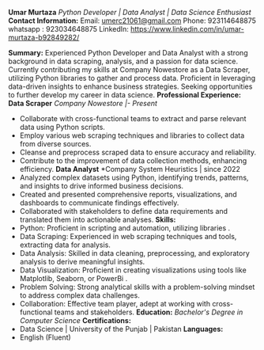 **Umar Murtaza**
*Python Developer | Data Analyst | Data Science Enthusiast*
**Contact Information:**
Email: umerc21061@gmail.com
Phone: 923114648875
whatsapp : 923034648875
LinkedIn: https://www.linkedin.com/in/umar-murtaza-b92849282/

**Summary:**
Experienced Python Developer and Data Analyst with a strong background in data scraping, analysis, and a passion for data science.
Currently contributing my skills at Company Nowestore as a Data Scraper, utilizing Python libraries to gather and process data.
Proficient in leveraging data-driven insights to enhance business strategies. Seeking opportunities to further develop my career in data science.
**Professional Experience:**
**Data Scraper**
*Company Nowestore |- Present*
- Collaborate with cross-functional teams to extract and parse relevant data using Python scripts.
- Employ various web scraping techniques and libraries to collect data from diverse sources.
- Cleanse and preprocess scraped data to ensure accuracy and reliability.
- Contribute to the improvement of data collection methods, enhancing efficiency.
**Data Analyst**
*Company System Heuristics | since 2022
- Analyzed complex datasets using Python, identifying trends, patterns, and insights to drive informed business decisions.
- Created and presented comprehensive reports, visualizations, and dashboards to communicate findings effectively.
- Collaborated with stakeholders to define data requirements and translated them into actionable analyses.
**Skills:**
- Python: Proficient in scripting and automation, utilizing libraries .
- Data Scraping: Experienced in web scraping techniques and tools, extracting data for analysis.
- Data Analysis: Skilled in data cleaning, preprocessing, and exploratory analysis to derive meaningful insights.
- Data Visualization: Proficient in creating visualizations using tools like Matplotlib, Seaborn, or PowerBi .
- Problem Solving: Strong analytical skills with a problem-solving mindset to address complex data challenges.
- Collaboration: Effective team player, adept at working with cross-functional teams and stakeholders.
**Education:**
*Bachelor's Degree in Computer Science*
**Certifications:**
- Data Science | University of the Punjab | Pakistan
**Languages:**
- English (Fluent)
